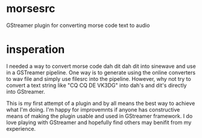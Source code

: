 # morsesrc
GStreamer plugin for converting morse code text to audio

# insperation
I needed a way to convert morse code dah dit dah dit into sinewave and use in a GSTreamer pipeline. One way is to generate using the online converters to wav file and simply use filesrc into the pipeline.
However, why not try to convert a text string like "CQ CQ DE VK3DG" into dah's and dit's directly into GStreamer.

This is my first attempt of a plugin and by all means the best way to achieve what I'm doing. I'm happy for improvemnts if anyone has constructive means of making the plugin usable and used in GStreamer framework.
I do love playing with GStreamer and hopefully find others may benifit from my experience.

